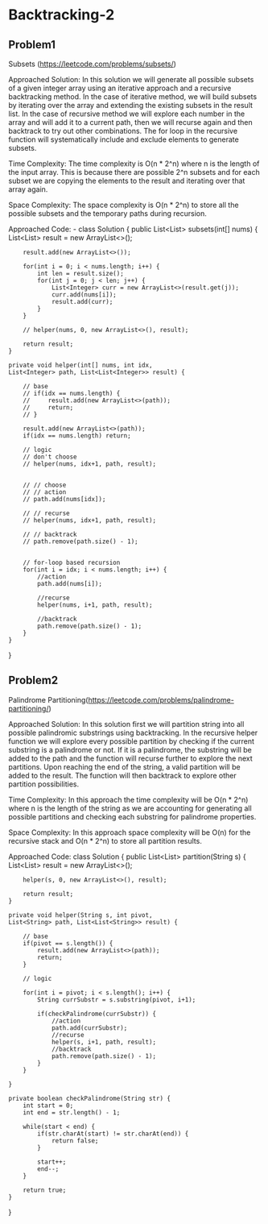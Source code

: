 # Backtracking-2

## Problem1 
Subsets (https://leetcode.com/problems/subsets/)


Approached Solution: In this solution we will generate all possible subsets of a given integer array using an iterative approach and a recursive backtracking method. In the case of iterative method, we will build subsets by iterating over the array and extending the existing subsets in the result list. In the case of recursive method we will explore each number in the array and will add it to a current path, then we will recurse again and then backtrack to try out other combinations. The for loop in the recursive function will systematically include and exclude elements to generate subsets.

Time Complexity: The time complexity is O(n * 2^n) where n is the length of the input array. This is because there are possible 2^n subsets and for each subset we are copying the elements to the result and iterating over that array again.

Space Complexity: The space complexity is O(n * 2^n) to store all the possible subsets and the temporary paths during recursion.

Approached Code: - 
class Solution {
    public List<List<Integer>> subsets(int[] nums) {
        List<List<Integer>> result = new ArrayList<>();

        result.add(new ArrayList<>());

        for(int i = 0; i < nums.length; i++) {
            int len = result.size();
            for(int j = 0; j < len; j++) {
                List<Integer> curr = new ArrayList<>(result.get(j));
                curr.add(nums[i]);
                result.add(curr);
            }
        }

        // helper(nums, 0, new ArrayList<>(), result);

        return result;
    }

    private void helper(int[] nums, int idx, 
    List<Integer> path, List<List<Integer>> result) {

        // base
        // if(idx == nums.length) {
        //     result.add(new ArrayList<>(path));
        //     return;
        // }

        result.add(new ArrayList<>(path));
        if(idx == nums.length) return;

        // logic
        // don't choose
        // helper(nums, idx+1, path, result);


        // // choose
        // // action
        // path.add(nums[idx]);

        // // recurse
        // helper(nums, idx+1, path, result);

        // // backtrack
        // path.remove(path.size() - 1);


        // for-loop based recursion
        for(int i = idx; i < nums.length; i++) {
            //action
            path.add(nums[i]);

            //recurse
            helper(nums, i+1, path, result);

            //backtrack
            path.remove(path.size() - 1);
        }
    }
}



## Problem2

Palindrome Partitioning(https://leetcode.com/problems/palindrome-partitioning/)


Approached Solution: In this solution first we will partition string into all possible palindromic substrings using backtracking. In the recursive helper function we will explore every possible partition by checking if the current substring is a palindrome or not. If it is a palindrome, the substring will be added to the path and the function will recurse further to explore the next partitions. Upon reaching the end of the string, a valid partition will be added to the result. The function will then backtrack to explore other partition possibilities.

Time Complexity: In this approach the time complexity will be O(n * 2^n) where n is the length of the string as we are accounting for generating all possible partitions and checking each substring for palindrome properties.

Space Complexity: In this approach space complexity will be O(n) for the recursive stack and O(n * 2^n) to store all partition results.

Approached Code: 
class Solution {
    public List<List<String>> partition(String s) {
        List<List<String>> result = new ArrayList<>();

        helper(s, 0, new ArrayList<>(), result);

        return result;
    }

    private void helper(String s, int pivot, 
    List<String> path, List<List<String>> result) {

        // base
        if(pivot == s.length()) {
            result.add(new ArrayList<>(path));
            return;
        }

        // logic

        for(int i = pivot; i < s.length(); i++) {
            String currSubstr = s.substring(pivot, i+1);

            if(checkPalindrome(currSubstr)) {
                //action
                path.add(currSubstr);
                //recurse
                helper(s, i+1, path, result);
                //backtrack
                path.remove(path.size() - 1);
            }
        }

    }

    private boolean checkPalindrome(String str) {
        int start = 0;
        int end = str.length() - 1;

        while(start < end) {
            if(str.charAt(start) != str.charAt(end)) {
                return false;
            }

            start++;
            end--;
        }

        return true;
    }
}


